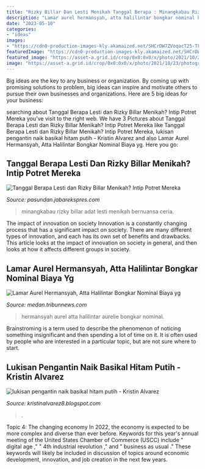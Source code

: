 ```yaml
---
title: "Rizky Billar Dan Lesti Menikah Tanggal Berapa : Minangkabau Rizky Billar Adat Lesti Menikah Bernuansa Ceria"
description: "Lamar aurel hermansyah, atta halilintar bongkar nominal biaya yg"
date: "2023-05-10"
categories:
- "ideas"
images:
- "https://cdn0-production-images-kly.akamaized.net/SHCrDW7ZVoqacT25-TkdZ9JzBi8=/640x640/smart/filters:quality(75):strip_icc():format(jpeg)/kly-media-production/medias/3463291/original/064703600_1621820405-190408687_495805108322889_4648100966885861509_n.jpg"
featuredImage: "https://cdn0-production-images-kly.akamaized.net/SHCrDW7ZVoqacT25-TkdZ9JzBi8=/640x640/smart/filters:quality(75):strip_icc():format(jpeg)/kly-media-production/medias/3463291/original/064703600_1621820405-190408687_495805108322889_4648100966885861509_n.jpg"
featured_image: "https://asset-a.grid.id/crop/0x0:0x0/x/photo/2021/10/23/photogridlite_1634974920954jpg-20211023024602.jpg"
image: "https://asset-a.grid.id/crop/0x0:0x0/x/photo/2021/10/23/photogridlite_1634974920954jpg-20211023024602.jpg"
---
```



Big ideas are the key to any business or organization. By coming up with promising solutions to problem, big ideas can inspire and motivate others to pursue their own businesses and organizations. Here are 5 big ideas for your business: 

	

		
searching about Tanggal Berapa Lesti dan Rizky Billar Menikah? Intip Potret Mereka you've visit to the right web. We have 3 Pictures about Tanggal Berapa Lesti dan Rizky Billar Menikah? Intip Potret Mereka like Tanggal Berapa Lesti dan Rizky Billar Menikah? Intip Potret Mereka, lukisan pengantin naik basikal hitam putih - Kristin Alvarez and also Lamar Aurel Hermansyah, Atta Halilintar Bongkar Nominal Biaya yg. Here you go:
		
    
## Tanggal Berapa Lesti Dan Rizky Billar Menikah? Intip Potret Mereka

<img loading=lazy src="https://cdn0-production-images-kly.akamaized.net/SHCrDW7ZVoqacT25-TkdZ9JzBi8=/640x640/smart/filters:quality(75):strip_icc():format(jpeg)/kly-media-production/medias/3463291/original/064703600_1621820405-190408687_495805108322889_4648100966885861509_n.jpg" onerror="this.onerror=null;this.src='https://tse4.mm.bing.net/th?id=OIP.oMa1urXq28ZiIaJ9LZs4BgHaHa&amp;pid=15.1';" alt="Tanggal Berapa Lesti dan Rizky Billar Menikah? Intip Potret Mereka">

_Source: pasundan.jabarekspres.com_

>minangkabau rizky billar adat lesti menikah bernuansa ceria. 

	

The impact of innovation on society
Innovation is a constantly changing process that has a significant impact on society. There are many different types of innovation, and each has its own set of benefits and drawbacks. This article looks at the impact of innovation on society in general, and then looks at how it affects different groups in society.

    
## Lamar Aurel Hermansyah, Atta Halilintar Bongkar Nominal Biaya Yg

<img loading=lazy src="https://i.postimg.cc/8PJ1DHMf/aurelie-hermansyah-107948799-168908308015331-8765439122759724431-n.jpg" onerror="this.onerror=null;this.src='https://tse3.mm.bing.net/th?id=OIP.TGjiCofDFPH4jebfV6EZ-gHaJQ&amp;pid=15.1';" alt="Lamar Aurel Hermansyah, Atta Halilintar Bongkar Nominal Biaya yg">

_Source: medan.tribunnews.com_

>hermansyah aurel atta halilintar aurelie bongkar nominal. 

	

Brainstroming is a term used to describe the phenomenon of noticing something insignificant and then spending a lot of time on it. It is often used by people who are interested in a particular topic, but are not sure where to start.

    
## Lukisan Pengantin Naik Basikal Hitam Putih - Kristin Alvarez

<img loading=lazy src="https://asset-a.grid.id/crop/0x0:0x0/x/photo/2021/10/23/photogridlite_1634974920954jpg-20211023024602.jpg" onerror="this.onerror=null;this.src='https://tse3.mm.bing.net/th?id=OIP._XaOSjbuvwbW9Y3pBNojXQHaFj&amp;pid=15.1';" alt="lukisan pengantin naik basikal hitam putih - Kristin Alvarez">

_Source: kristinalvarez8.blogspot.com_

>. 

	

Topic 4: The changing economy
In 2022, the economy is expected to be more complex and diverse than ever before. Keywords for this year's annual meeting of the United States Chamber of Commerce (USCC) include " digital age ," " 4th industrial revolution ," and " business as usual ." 
These keywords will likely be included in discussion of topics around economic development, innovation, and job creation in the next few years.

